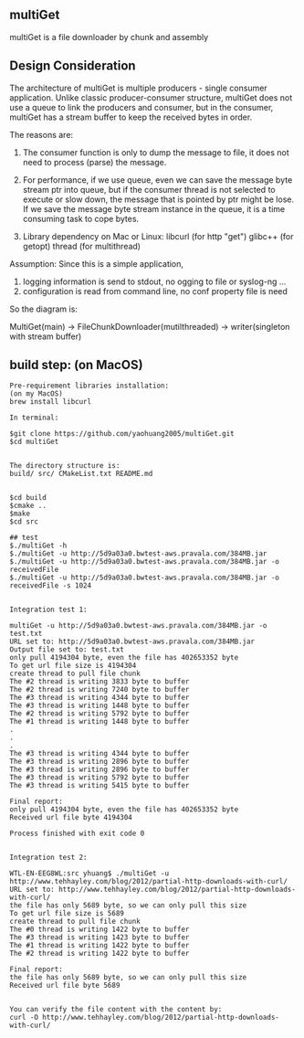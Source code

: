 ## multiGet
multiGet is a file downloader by chunk and assembly

## Design Consideration
The architecture of multiGet is multiple producers - single consumer application.
Unlike classic producer-consumer structure, multiGet does not use a queue to link
the producers and consumer, but in the consumer, multiGet has a stream buffer to
keep the received bytes in order.

The reasons are:
1. The consumer function is only to dump the message to file, it
   does not need to process (parse) the message.

2. For performance, if we use queue, even we can save the message byte stream
   ptr into queue, but if the consumer thread is not selected to execute or slow down,
   the message that is pointed by ptr might be lose. If we save the message byte stream instance
   in the queue, it is a time consuming task to cope bytes.

3. Library dependency on Mac or Linux:
       libcurl (for http "get")
       glibc++ (for getopt)
       thread (for multithread)

Assumption:
Since this is a simple application,
1. logging information is send to stdout, no ogging to file or syslog-ng ...
2. configuration is read from command line, no conf property file is need


So the diagram is:

 MultiGet(main) -> FileChunkDownloader(mutilthreaded) -> writer(singleton with stream buffer) 


## build step: (on MacOS)

```
Pre-requirement libraries installation:
(on my MacOS)
brew install libcurl

In terminal:

$git clone https://github.com/yaohuang2005/multiGet.git
$cd multiGet


The directory structure is:
build/ src/ CMakeList.txt README.md


$cd build
$cmake ..
$make
$cd src

## test
$./multiGet -h
$./multiGet -u http://5d9a03a0.bwtest-aws.pravala.com/384MB.jar
$./multiGet -u http://5d9a03a0.bwtest-aws.pravala.com/384MB.jar -o receivedFile
$./multiGet -u http://5d9a03a0.bwtest-aws.pravala.com/384MB.jar -o receivedFile -s 1024


Integration test 1:

multiGet -u http://5d9a03a0.bwtest-aws.pravala.com/384MB.jar -o test.txt
URL set to: http://5d9a03a0.bwtest-aws.pravala.com/384MB.jar
Output file set to: test.txt
only pull 4194304 byte, even the file has 402653352 byte
To get url file size is 4194304
create thread to pull file chunk
The #2 thread is writing 3833 byte to buffer
The #2 thread is writing 7240 byte to buffer
The #3 thread is writing 4344 byte to buffer
The #3 thread is writing 1448 byte to buffer
The #2 thread is writing 5792 byte to buffer
The #1 thread is writing 1448 byte to buffer
.
.
.
The #3 thread is writing 4344 byte to buffer
The #3 thread is writing 2896 byte to buffer
The #3 thread is writing 2896 byte to buffer
The #3 thread is writing 5792 byte to buffer
The #3 thread is writing 5415 byte to buffer

Final report:
only pull 4194304 byte, even the file has 402653352 byte
Received url file byte 4194304

Process finished with exit code 0


Integration test 2:

WTL-EN-EEG8WL:src yhuang$ ./multiGet -u http://www.tehhayley.com/blog/2012/partial-http-downloads-with-curl/
URL set to: http://www.tehhayley.com/blog/2012/partial-http-downloads-with-curl/
the file has only 5689 byte, so we can only pull this size
To get url file size is 5689
create thread to pull file chunk
The #0 thread is writing 1422 byte to buffer
The #3 thread is writing 1423 byte to buffer
The #1 thread is writing 1422 byte to buffer
The #2 thread is writing 1422 byte to buffer

Final report:
the file has only 5689 byte, so we can only pull this size
Received url file byte 5689


You can verify the file content with the content by:
curl -O http://www.tehhayley.com/blog/2012/partial-http-downloads-with-curl/

```
